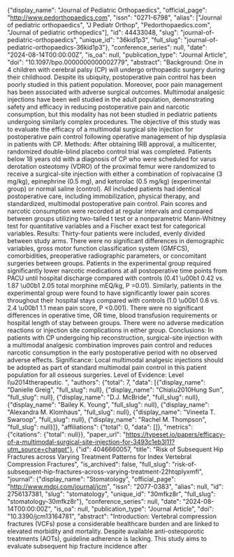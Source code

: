 {"display_name": "Journal of Pediatric Orthopaedics", "official_page": "http://www.pedorthopaedics.com", "issn": "0271-6798", "alias": ["Journal of pediatric orthopaedics", "J Pediatr Orthop", "Pedorthopaedics.com", "Journal of pediatric orthopedics"], "id": 44433048, "slug": "journal-of-pediatric-orthopaedics", "unique_id": "36kid1p3", "full_slug": "journal-of-pediatric-orthopaedics-36kid1p3"}, "conference_series": null, "date": "2024-08-14T00:00:00Z", "is_oa": null, "publication_type": "Journal Article", "doi": "10.1097/bpo.0000000000002779", "abstract": "Background: One in 4 children with cerebral palsy (CP) will undergo orthopaedic surgery during their childhood. Despite its ubiquity, postoperative pain control has been poorly studied in this patient population. Moreover, poor pain management has been associated with adverse surgical outcomes. Multimodal analgesic injections have been well studied in the adult population, demonstrating safety and efficacy in reducing postoperative pain and narcotic consumption, but this modality has not been studied in pediatric patients undergoing similarly complex procedures. The objective of this study was to evaluate the efficacy of a multimodal surgical site injection for postoperative pain control following operative management of hip dysplasia in patients with CP. Methods: After obtaining IRB approval, a multicenter, randomized double-blind placebo control trial was completed. Patients below 18 years old with a diagnosis of CP who were scheduled for varus derotation osteotomy (VDRO) of the proximal femur were randomized to receive a surgical-site injection with either a combination of ropivacaine (3 mg/kg), epinephrine (0.5 mg), and ketorolac (0.5 mg/kg) (experimental group) or normal saline (control). All included patients had identical postoperative care, including immobilization, physical therapy, and standardized, multimodal postoperative pain control. Pain scores and narcotic consumption were recorded at regular intervals and compared between groups utilizing two-tailed t test or a nonparametric Mann-Whitney test for quantitative variables and a Fischer exact test for categorical variables. Results: Thirty-four patients were included, evenly divided between study arms. There were no significant differences in demographic variables, gross motor function classification system (GMFCS), comorbidities, preoperative radiographic parameters, or concomitant surgeries between groups. Patients in the experimental group required significantly lower narcotic medications at all postoperative time points from PACU until hospital discharge compared with controls (0.41 \u00b1 0.42 vs. 1.87 \u00b1 2.05 total morphine mEQ/kg, P =0.01). Similarly, patients in the experimental group were found to have significantly lower pain scores throughout their hospital stays compared with controls (1.0 \u00b1 0.6 vs. 2.4 \u00b1 1.1 mean pain score, P &lt;0.001). There were no significant differences in operative time, OR time, blood transfusion requirements or hospital length of stay between groups. There were no adverse medication reactions or injection site complications in either group. Conclusions: In patients with CP undergoing hip reconstruction, surgical-site injection with a multimodal analgesic combination improves pain control and reduces narcotic consumption in the early postoperative period with no observed adverse effects. Significance: Local multimodal analgesic injections should be adopted as part of standard multimodal pain control in this patient population for all osseous surgeries. Level of Evidence: Level I\u2014therapeutic. ", "authors": {"total": 7, "data": [{"display_name": "Danielle Greig", "full_slug": null}, {"display_name": "Chia\u2010Hung Sun", "full_slug": null}, {"display_name": "D.J. McBride", "full_slug": null}, {"display_name": "Bailey K. Young", "full_slug": null}, {"display_name": "Alexandra M. Klomhaus", "full_slug": null}, {"display_name": "Vineeta T. Swaroop", "full_slug": null}, {"display_name": "Rachel M. Thompson", "full_slug": null}]}, "affiliations": {"total": 0, "data": []}, "metrics": {"citations": {"total": null}}, "paper_url": "https://typeset.io/papers/efficacy-of-a-multimodal-surgical-site-injection-for-3493c1eb3l11?utm_source=chatgpt"}, {"id": 4046660057, "title": "Risk of Subsequent Hip Fractures across Varying Treatment Patterns for Index Vertebral Compression Fractures", "is_archived": false, "full_slug": "risk-of-subsequent-hip-fractures-across-varying-treatment-22htqplyxmfl", "journal": {"display_name": "Stomatology", "official_page": "http://www.mdpi.com/journal/jcm", "issn": "2077-0383", "alias": null, "id": 2756137381, "slug": "stomatology", "unique_id": "30mfkz8r", "full_slug": "stomatology-30mfkz8r"}, "conference_series": null, "date": "2024-08-14T00:00:00Z", "is_oa": null, "publication_type": "Journal Article", "doi": "10.3390/jcm13164781", "abstract": "Introduction: Vertebral compression fractures (VCFs) pose a considerable healthcare burden and are linked to elevated morbidity and mortality. Despite available anti-osteoporotic treatments (AOTs), guideline adherence is lacking. This study aims to evaluate subsequent hip fracture incidence after